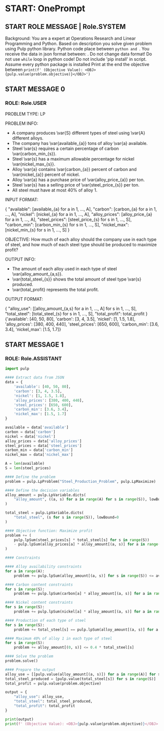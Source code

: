 # START: OnePrompt 
## START ROLE MESSAGE | Role.SYSTEM 
Background: You are a expert at Operations Research and Linear Programming and Python. Based on description you solve given problem using Pulp python library. Python code place between ```python and ```. You receive the data in json format between: <DATA></DATA>. Do not change data format! Do not use `while` loop in python code! Do not include 'pip install' in script. Assume every python package is installed Print at the end the objective between <OBJ></OBJ> `print(f' (Objective Value): <OBJ>{pulp.value(problem.objective)}</OBJ>')`  
## START MESSAGE 0 
### ROLE: Role.USER
<DESCRIPTION>
PROBLEM TYPE: LP

PROBLEM INFO:

- A company produces \var{S} different types of steel using \var{A} different alloys.
- The company has \var{available_{a}} tons of alloy \var{a} available.
- Steel \var{s} requires a certain percentage of carbon \var{carbon_min_{s}}.
- Steel \var{s} has a maximum allowable percentage for nickel \var{nickel_max_{s}}.
- Alloy \var{a} contains \var{carbon_{a}} percent of carbon and \var{nickel_{a}} percent of nickel.
- Alloy \var{a} has a purchase price of \var{alloy_price_{a}} per ton.
- Steel \var{s} has a selling price of \var{steel_price_{s}} per ton.
- All steel must have at most 40% of alloy 1.

INPUT FORMAT: 

{
"available": [available_{a} for a in 1, ..., A],
"carbon": [carbon_{a} for a in 1, ..., A],
"nickel": [nickel_{a} for a in 1, ..., A],
"alloy_prices": [alloy_price_{a} for a in 1, ..., A],
"steel_prices": [steel_price_{s} for s in 1, ..., S],
"carbon_min": [carbon_min_{s} for s in 1, ..., S],
"nickel_max": [nickel_min_{s} for s in 1, ..., S]
}

OBJECTIVE: How much of each alloy should the company use in each type of steel, and how much of each steel type should be produced to maximize profit?

OUTPUT INFO:

- The amount of each alloy used in each type of steel \var{alloy_amount_{a,s}}.
- \var{total_steel_{s}} shows the total amount of steel type \var{s} produced.
- \var{total_profit} represents the total profit.

OUTPUT FORMAT:

{
    "alloy_use": [[alloy_amount_{a,s} for a in 1, ..., A] for s in 1, ..., S],
    "total_steel": [total_steel_{s} for s in 1, ..., S],
    "total_profit": total_profit
}
</DESCRIPTION>
<DATA>
{'available': [40, 50, 80], 'carbon': [3, 4, 3.5], 'nickel': [1, 1.5, 1.8], 'alloy_prices': [380, 400, 440], 'steel_prices': [650, 600], 'carbon_min': [3.6, 3.4], 'nickel_max': [1.5, 1.7]}</DATA>


## START MESSAGE 1 
### ROLE: Role.ASSISTANT
```python
import pulp

#### Extract data from JSON
data = {
    'available': [40, 50, 80],
    'carbon': [3, 4, 3.5],
    'nickel': [1, 1.5, 1.8],
    'alloy_prices': [380, 400, 440],
    'steel_prices': [650, 600],
    'carbon_min': [3.6, 3.4],
    'nickel_max': [1.5, 1.7]
}

available = data['available']
carbon = data['carbon']
nickel = data['nickel']
alloy_prices = data['alloy_prices']
steel_prices = data['steel_prices']
carbon_min = data['carbon_min']
nickel_max = data['nickel_max']

A = len(available)
S = len(steel_prices)

#### Define the problem
problem = pulp.LpProblem("Steel_Production_Problem", pulp.LpMaximize)

#### Define the decision variables
alloy_amount = pulp.LpVariable.dicts(
    "alloy_amount", ((a, s) for a in range(A) for s in range(S)), lowBound=0
)

total_steel = pulp.LpVariable.dicts(
    "total_steel", (s for s in range(S)), lowBound=0
)

#### Objective function: Maximize profit
problem += (
    pulp.lpSum(steel_prices[s] * total_steel[s] for s in range(S))
    - pulp.lpSum(alloy_prices[a] * alloy_amount[(a, s)] for a in range(A) for s in range(S))
)

#### Constraints

#### Alloy availability constraints
for a in range(A):
    problem += pulp.lpSum(alloy_amount[(a, s)] for s in range(S)) <= available[a]

#### Carbon content constraints
for s in range(S):
    problem += pulp.lpSum(carbon[a] * alloy_amount[(a, s)] for a in range(A)) >= carbon_min[s] * total_steel[s]

#### Nickel content constraints
for s in range(S):
    problem += pulp.lpSum(nickel[a] * alloy_amount[(a, s)] for a in range(A)) <= nickel_max[s] * total_steel[s]

#### Production of each type of steel
for s in range(S):
    problem += total_steel[s] == pulp.lpSum(alloy_amount[(a, s)] for a in range(A))

#### Maximum 40% of alloy 1 in each type of steel
for s in range(S):
    problem += alloy_amount[(0, s)] <= 0.4 * total_steel[s]

#### Solve the problem
problem.solve()

#### Prepare the output
alloy_use = [[pulp.value(alloy_amount[(a, s)]) for a in range(A)] for s in range(S)]
total_steel_produced = [pulp.value(total_steel[s]) for s in range(S)]
total_profit = pulp.value(problem.objective)

output = {
    "alloy_use": alloy_use,
    "total_steel": total_steel_produced,
    "total_profit": total_profit
}

print(output)
print(f' (Objective Value): <OBJ>{pulp.value(problem.objective)}</OBJ>')
```

